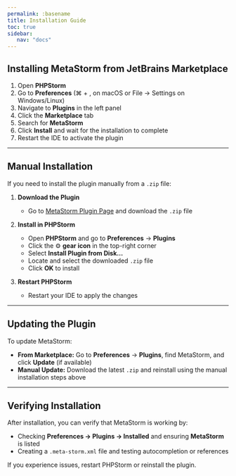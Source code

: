 ```yaml
---
permalink: :basename
title: Installation Guide
toc: true
sidebar:
   nav: "docs"
---
```


## Installing MetaStorm from JetBrains Marketplace

1. Open **PHPStorm**
2. Go to **Preferences** (⌘ + , on macOS or File → Settings on Windows/Linux)
3. Navigate to **Plugins** in the left panel
4. Click the **Marketplace** tab
5. Search for **MetaStorm**
6. Click **Install** and wait for the installation to complete
7. Restart the IDE to activate the plugin

---

## Manual Installation

If you need to install the plugin manually from a `.zip` file:

1. **Download the Plugin**
    - Go to [MetaStorm Plugin Page](https://plugins.jetbrains.com/plugin/26121-meta-storm) and download the `.zip` file

2. **Install in PHPStorm**
    - Open **PHPStorm** and go to **Preferences** → **Plugins**
    - Click the ⚙️ **gear icon** in the top-right corner
    - Select **Install Plugin from Disk…**
    - Locate and select the downloaded `.zip` file
    - Click **OK** to install

3. **Restart PHPStorm**
    - Restart your IDE to apply the changes

---

## Updating the Plugin

To update MetaStorm:
- **From Marketplace:** Go to **Preferences** → **Plugins**, find MetaStorm, and click **Update** (if available)
- **Manual Update:** Download the latest `.zip` and reinstall using the manual installation steps above

---

## Verifying Installation

After installation, you can verify that MetaStorm is working by:
- Checking **Preferences → Plugins → Installed** and ensuring **MetaStorm** is listed
- Creating a `.meta-storm.xml` file and testing autocompletion or references

If you experience issues, restart PHPStorm or reinstall the plugin.  